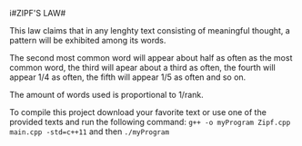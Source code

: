 i#ZIPF'S LAW#

This law claims that in any lenghty text consisting of meaningful thought, a pattern will be exhibited among its words. 

The second most common word will appear about half as often as the most common word, the third will apear about a third as often, the fourth will appear 1/4 as often, the fifth will appear 1/5 as often and so on.


The amount of words used is proportional to 1/rank.


To compile this project download your favorite text or use one of the provided texts and run the following command: `g++ -o myProgram Zipf.cpp main.cpp -std=c++11` and then `./myProgram`
